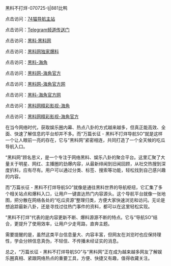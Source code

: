 黑料不打烊-070725-lj|881比鸭

点击访问：<a href="https://74mao.com/">74猫导航主站</a>

点击访问：<a href="https://74mao.com/">Telegram频道传送门</a>

点击访问：<a href="https://heiliaolvzlu3.pages.dev">黑料·黑料网</a>

点击访问：<a href="https://heiliaoyvnrda.pages.dev">黑料网独家爆料</a>

点击访问：<a href="https://tyer.pages.dev/">黑料-海角</a>

点击访问：<a href="https://sdfsh.pages.dev/">黑料网-海角官方</a>

点击访问：<a href="https://gbs-3wd.pages.dev/">黑料网-海角官方网</a>

点击访问：<a href="https://qfwfg.pages.dev/">黑料-海角官方网</a>

点击访问：<a href="https://haef.pages.dev/">黑料网精彩影视-海角</a>

点击访问：<a href="https://haef.pages.dev/">黑料网精彩影视-海角官方</a>

在当今网络时代，获取娱乐圈内幕、热点八卦的方式越来越多，但真正能高效、全面、快速了解信息的平台却并不多。而“万篇长征 - 黑料不打烊导航SO”就是这样一个让人眼前一亮的存在，它与“黑料网”紧密相连，共同打造了一个全天候的吃瓜导航入口。

“黑料网”顾名思义，是一个专注于网络黑料、娱乐八卦的聚合平台。这里汇聚了大量关于明星、网红、主播圈的劲爆内容，从最新绯闻到旧闻回顾，从社交热搜到深度扒料，应有尽有。用户可以通过分类、标签、搜索等功能，轻松找到自己感兴趣的内容。

而“万篇长征 - 黑料不打烊导航SO”就像是通往黑料世界的导航枢纽，它汇集了多个相关站点和爆料入口，让用户一键直达热门内容源头。这个导航平台就像一张地图，把分散在网络各处的“吃瓜资源”整理归类，方便大家快速浏览和访问。无论是想追踪最新八卦，还是寻找过往热门事件的资料，都可以在这里轻松实现。

“黑料不打烊”代表的是内容更新不断、爆料源源不断的特点。它与“导航SO”结合，更提升了使用效率，让用户少走弯路，直奔主题。

需要提醒的是，虽然这类平台信息量大、内容丰富，但网友在浏览时也应保持理性，学会分辨信息真伪，不轻信、不传播未经证实的消息。

总之，“万篇长征 - 黑料不打烊导航SO”与“黑料网”正在成为越来越多网友了解娱乐圈真相、紧跟网络热点的重要工具，方便、快捷又有趣，值得收藏关注。
